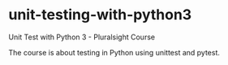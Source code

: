 # unit-testing-with-python3

Unit Test with Python 3 - Pluralsight Course

The course is about testing in Python using unittest and pytest.
